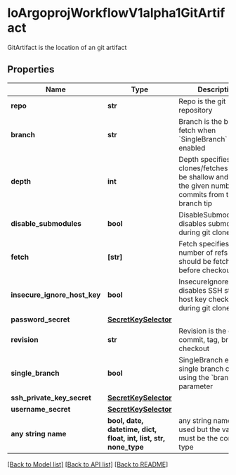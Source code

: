 # IoArgoprojWorkflowV1alpha1GitArtifact

GitArtifact is the location of an git artifact

## Properties
Name | Type | Description | Notes
------------ | ------------- | ------------- | -------------
**repo** | **str** | Repo is the git repository | 
**branch** | **str** | Branch is the branch to fetch when &#x60;SingleBranch&#x60; is enabled | [optional] 
**depth** | **int** | Depth specifies clones/fetches should be shallow and include the given number of commits from the branch tip | [optional] 
**disable_submodules** | **bool** | DisableSubmodules disables submodules during git clone | [optional] 
**fetch** | **[str]** | Fetch specifies a number of refs that should be fetched before checkout | [optional] 
**insecure_ignore_host_key** | **bool** | InsecureIgnoreHostKey disables SSH strict host key checking during git clone | [optional] 
**password_secret** | [**SecretKeySelector**](SecretKeySelector.md) |  | [optional] 
**revision** | **str** | Revision is the git commit, tag, branch to checkout | [optional] 
**single_branch** | **bool** | SingleBranch enables single branch clone, using the &#x60;branch&#x60; parameter | [optional] 
**ssh_private_key_secret** | [**SecretKeySelector**](SecretKeySelector.md) |  | [optional] 
**username_secret** | [**SecretKeySelector**](SecretKeySelector.md) |  | [optional] 
**any string name** | **bool, date, datetime, dict, float, int, list, str, none_type** | any string name can be used but the value must be the correct type | [optional]

[[Back to Model list]](../README.md#documentation-for-models) [[Back to API list]](../README.md#documentation-for-api-endpoints) [[Back to README]](../README.md)


